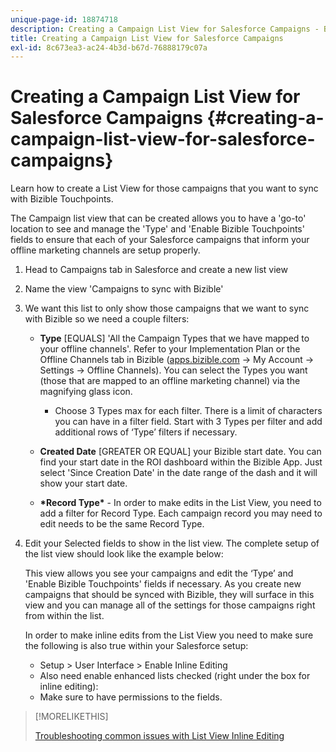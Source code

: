 ```yaml
---
unique-page-id: 18874718
description: Creating a Campaign List View for Salesforce Campaigns - Bizible - Product Documentation
title: Creating a Campaign List View for Salesforce Campaigns
exl-id: 8c673ea3-ac24-4b3d-b67d-76888179c07a
---
```

# Creating a Campaign List View for Salesforce Campaigns {#creating-a-campaign-list-view-for-salesforce-campaigns}

Learn how to create a List View for those campaigns that you want to sync with Bizible Touchpoints.

The Campaign list view that can be created allows you to have a 'go-to' location to see and manage the 'Type' and 'Enable Bizible Touchpoints' fields to ensure that each of your Salesforce campaigns that inform your offline marketing channels are setup properly.

1. Head to Campaigns tab in Salesforce and create a new list view
1. Name the view 'Campaigns to sync with Bizible'
1. We want this list to only show those campaigns that we want to sync with Bizible so we need a couple filters:

    * **Type** [EQUALS] 'All the Campaign Types that we have mapped to your offline channels'. Refer to your Implementation Plan or the Offline Channels tab in Bizible ([apps.bizible.com](http://apps.bizible.com) -> My Account -> Settings -> Offline Channels). You can select the Types you want (those that are mapped to an offline marketing channel) via the magnifying glass icon.

        * Choose 3 Types max for each filter. There is a limit of characters you can have in a filter field. Start with 3 Types per filter and add additional rows of ‘Type’ filters if necessary.

    * **Created Date** [GREATER OR EQUAL] your Bizible start date. You can find your start date in the ROI dashboard within the Bizible App. Just select 'Since Creation Date' in the date range of the dash and it will show your start date.
    * **&#42;Record Type&#42;** - In order to make edits in the List View, you need to add a filter for Record Type. Each campaign record you may need to edit needs to be the same Record Type.

1. Edit your Selected fields to show in the list view. The complete setup of the list view should look like the example below:

   This view allows you see your campaigns and edit the ‘Type’ and 'Enable Bizible Touchpoints' fields if necessary. As you create new campaigns that should be synced with Bizible, they will surface in this view and you can manage all of the settings for those campaigns right from within the list.  
  
   In order to make inline edits from the List View you need to make sure the following is also true within your Salesforce setup:

    * Setup > User Interface > Enable Inline Editing
    * Also need enable enhanced lists checked (right under the box for inline editing):
    * Make sure to have permissions to the fields.

>[!MORELIKETHIS]
>
>[Troubleshooting common issues with List View Inline Editing](http://help.salesforce.com/articleView?id=000003911&language=en_US&type=1)
